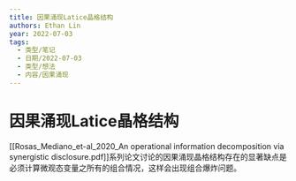 ```yaml
---
title: 因果涌现Latice晶格结构
authors: Ethan Lin
year: 2022-07-03 
tags:
  - 类型/笔记 
  - 日期/2022-07-03 
  - 类型/想法 
  - 内容/因果涌现 
---
```



# 因果涌现Latice晶格结构






[[Rosas_Mediano_et-al_2020_An operational information decomposition via synergistic disclosure.pdf]]系列论文讨论的因果涌现晶格结构存在的显著缺点是必须计算微观态变量之所有的组合情况，这样会出现组合爆炸问题。





